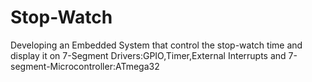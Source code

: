 # Stop-Watch
Developing an Embedded System that control the stop-watch time and display it on 7-Segment                        Drivers:GPIO,Timer,External Interrupts and 7-segment-Microcontroller:ATmega32
